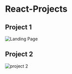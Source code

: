 # React-Projects
Project 1
-------------

![Landing Page](https://github.com/sha9127/React-Projects/assets/71627127/546da34e-5198-4133-9d4c-ff723c844a24)

Project 2
-------------

![project 2](https://github.com/sha9127/React-Projects/assets/71627127/8a6ceace-ba1c-4a5f-a5e8-31b83f6e4906)
